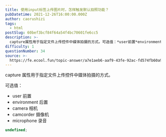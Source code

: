 ```yaml
---
title: 使用input标签上传图片时，怎样触发默认拍照功能？
pubDatetime: 2021-12-26T16:00:00.000Z
author: caorushizi
tags:
  - html
postSlug: 60bef3bcf84f64a54f4bc70601fe6cc5
description: >-
  capture属性用于指定文件上传控件中媒体拍摄的方式。可选值：*user前置*environment后置*camera相机*camcorder摄像机*microphone录音```typescrip
difficulty: 1
questionNumber: 34
source: >-
  https://fe.ecool.fun/topic-answer/a7e1aeb6-aaf9-43fe-92ac-fd574fb60a96?orderBy=updateTime&order=desc&tagId=12
---
```


capture 属性用于指定文件上传控件中媒体拍摄的方式。

可选值：

- user 前置
- environment 后置
- camera 相机
- camcorder 摄像机
- microphone 录音

```typescript
undefined;
```

